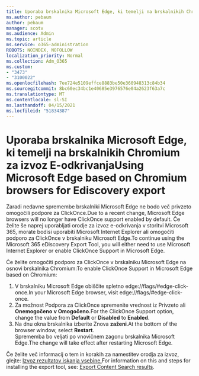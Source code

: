 ```yaml
---
title: Uporaba brskalnika Microsoft Edge, ki temelji na brskalnikih Chromium za izvoz E-odkrivanja
ms.author: pebaum
author: pebaum
manager: scotv
ms.audience: Admin
ms.topic: article
ms.service: o365-administration
ROBOTS: NOINDEX, NOFOLLOW
localization_priority: Normal
ms.collection: Adm_O365
ms.custom:
- "3473"
- "3100022"
ms.openlocfilehash: 7ee724e5109effce8883be50e360948313c84b34
ms.sourcegitcommit: 8bc60ec34bc1e40685e3976576e04a2623f63a7c
ms.translationtype: MT
ms.contentlocale: sl-SI
ms.lasthandoff: 04/15/2021
ms.locfileid: "51834387"
---
```

# <a name="using-microsoft-edge-based-on-chromium-browsers-for-ediscovery-export"></a><span data-ttu-id="21783-102">Uporaba brskalnika Microsoft Edge, ki temelji na brskalnikih Chromium za izvoz E-odkrivanja</span><span class="sxs-lookup"><span data-stu-id="21783-102">Using Microsoft Edge based on Chromium browsers for Ediscovery export</span></span>

<span data-ttu-id="21783-103">Zaradi nedavne spremembe brskalniki Microsoft Edge ne bodo več privzeto omogočili podpore za ClickOnce.</span><span class="sxs-lookup"><span data-stu-id="21783-103">Due to a recent change, Microsoft Edge browsers will no longer have ClickOnce support enabled by default.</span></span> <span data-ttu-id="21783-104">Če želite še naprej uporabljati orodje za izvoz e-odkrivanja v storitvi Microsoft 365, morate bodisi uporabiti Microsoft Internet Explorer ali omogočiti podporo za ClickOnce v brskalniku Microsoft Edge.</span><span class="sxs-lookup"><span data-stu-id="21783-104">To continue using the Microsoft 365 eDiscovery Export Tool, you will either need to use Microsoft Internet Explorer or enable ClickOnce Support in Microsoft Edge.</span></span> 

<span data-ttu-id="21783-105">Če želite omogočiti podporo za ClickOnce v brskalniku Microsoft Edge na osnovi brskalnika Chromium:</span><span class="sxs-lookup"><span data-stu-id="21783-105">To enable ClickOnce Support in Microsoft Edge based on Chromium:</span></span> 
1. <span data-ttu-id="21783-106">V brskalniku Microsoft Edge obiščite spletno edge://flags/#edge-click-once.</span><span class="sxs-lookup"><span data-stu-id="21783-106">In your Microsoft Edge browser, visit edge://flags/#edge-click-once.</span></span>
2. <span data-ttu-id="21783-107">Za možnost Podpora za ClickOnce  spremenite vrednost iz Privzeto ali **Onemogočeno** **v Omogočeno.**</span><span class="sxs-lookup"><span data-stu-id="21783-107">For the ClickOnce Support option, change the value from **Default** or **Disabled** to **Enabled**.</span></span> 
3. <span data-ttu-id="21783-108">Na dnu okna brskalnika izberite Znova **zaženi**.</span><span class="sxs-lookup"><span data-stu-id="21783-108">At the bottom of the browser window, select **Restart**.</span></span> <br>
 <span data-ttu-id="21783-109">Sprememba bo veljati po vnovičnem zagonu brskalnika Microsoft Edge.</span><span class="sxs-lookup"><span data-stu-id="21783-109">The change will take effect after restarting Microsoft Edge.</span></span> 

<span data-ttu-id="21783-110">Če želite več informacij o tem in korakih za namestitev orodja za izvoz, glejte: [Izvoz rezultatov iskanja vsebine.](https://docs.microsoft.com/microsoft-365/compliance/export-search-results)</span><span class="sxs-lookup"><span data-stu-id="21783-110">For information on this and steps for installing the  export tool, see: [ Export Content Search results](https://docs.microsoft.com/microsoft-365/compliance/export-search-results).</span></span>